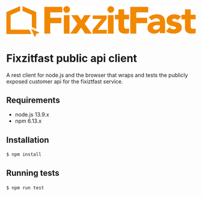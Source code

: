 <img align="center" src="./src/assets/images/site-logo.png" />

# Fixzitfast public api client


A rest client for node.js and the browser that wraps and tests the publicly exposed customer api for the fixiztfast service.

## Requirements
  - node.js 13.9.x
  - npm 6.13.x
  

## Installation
```sh
$ npm install
```

## Running tests
```sh
$ npm run test
```

